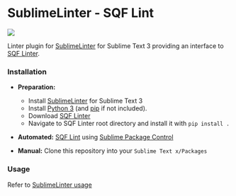 # SublimeLinter - SQF Lint

<a href="https://packagecontrol.io/packages/sqflint">
    <img src="https://packagecontrol.herokuapp.com/downloads/sqflint.svg">
</a>

Linter plugin for [SublimeLinter](http://sublimelinter.readthedocs.org/en/latest) for Sublime Text 3 providing an interface to [SQF Linter][sqflinter].

### Installation

- **Preparation:**
    - Install [SublimeLinter](http://sublimelinter.readthedocs.org/en/latest/installation.html) for Sublime Text 3
    - Install [Python 3](http://python.org/download/) (and [pip](http://www.pip-installer.org/en/latest/installing.html) if not included).
    - Download [SQF Linter][sqflinter]
    - Navigate to SQF Linter root directory and install it with `pip install .`

- **Automated:** [SQF Lint](https://sublime.wbond.net/packages/sqflint) using [Sublime Package Control](http://wbond.net/sublime_packages/package_control)
- **Manual:** Clone this repository into your `Sublime Text x/Packages`

### Usage

Refer to [SublimeLinter usage](http://sublimelinter.readthedocs.io/en/latest/usage.html)

[sqflinter]: https://github.com/LordGolias/sqf
